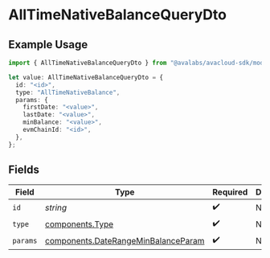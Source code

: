 # AllTimeNativeBalanceQueryDto

## Example Usage

```typescript
import { AllTimeNativeBalanceQueryDto } from "@avalabs/avacloud-sdk/models/components";

let value: AllTimeNativeBalanceQueryDto = {
  id: "<id>",
  type: "AllTimeNativeBalance",
  params: {
    firstDate: "<value>",
    lastDate: "<value>",
    minBalance: "<value>",
    evmChainId: "<id>",
  },
};
```

## Fields

| Field                                                                                      | Type                                                                                       | Required                                                                                   | Description                                                                                |
| ------------------------------------------------------------------------------------------ | ------------------------------------------------------------------------------------------ | ------------------------------------------------------------------------------------------ | ------------------------------------------------------------------------------------------ |
| `id`                                                                                       | *string*                                                                                   | :heavy_check_mark:                                                                         | N/A                                                                                        |
| `type`                                                                                     | [components.Type](../../models/components/type.md)                                         | :heavy_check_mark:                                                                         | N/A                                                                                        |
| `params`                                                                                   | [components.DateRangeMinBalanceParam](../../models/components/daterangeminbalanceparam.md) | :heavy_check_mark:                                                                         | N/A                                                                                        |